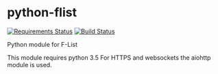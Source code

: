 python-flist
============

[![Requirements Status](https://requires.io/github/devinnattyv/python-flist/requirements.svg?branch=master)](https://requires.io/github/devinnattyv/python-flist/requirements/?branch=master)
[![Build Status](https://travis-ci.org/devinnattyv/python-flist.svg?branch=master)](https://travis-ci.org/devinnattyv/python-flist)

Python module for F-List

This module requires python 3.5
For HTTPS and websockets the aiohttp module is used.
